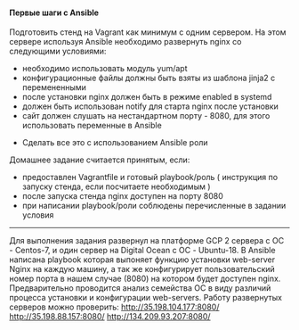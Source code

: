  #### Первые шаги с Ansible
Подготовить стенд на Vagrant как минимум с одним сервером. На этом сервере используя Ansible необходимо развернуть nginx со следующими условиями:
- необходимо использовать модуль yum/apt
- конфигурационные файлы должны быть взяты из шаблона jinja2 с перемененными
- после установки nginx должен быть в режиме enabled в systemd
- должен быть использован notify для старта nginx после установки
- сайт должен слушать на нестандартном порту - 8080, для этого использовать переменные в Ansible
* Сделать все это с использованием Ansible роли

Домашнее задание считается принятым, если:
- предоставлен Vagrantfile и готовый playbook/роль ( инструкция по запуску стенда, если посчитаете необходимым )
- после запуска стенда nginx доступен на порту 8080
- при написании playbook/роли соблюдены перечисленные в задании условия 
********************************************************************************************************************
Для выполнения задания развернул на платформе GCP 2 сервера с ОС - Centos-7, и один сервер на Digital Ocean с ОС - Ubuntu-18. В Ansible написана playbook которая выпоняет функцию установки web-server Nginx на каждую машину, а так же конфигурирует пользовательский номер порта в нашем случае (8080) на котором будет доступен nginx. Предварительно проводится анализ семейства ОС в виду различий процесса установки и конфигурации web-servers.
Работу развернутых серверов можно проверить:
http://35.198.104.177:8080/
http://35.198.88.157:8080/
http://134.209.93.207:8080/


